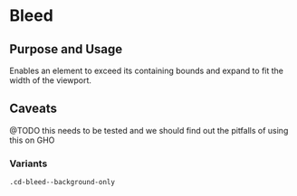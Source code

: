 # Bleed

## Purpose and Usage
Enables an element to exceed its containing bounds and expand to fit the width of the viewport.

## Caveats
@TODO this needs to be tested and we should find out the pitfalls of using this on GHO

### Variants

```
.cd-bleed--background-only

```
